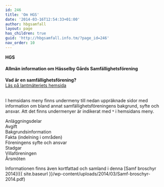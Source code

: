 ```yaml
---
id: 246
title: 'Om HGS'
date: '2014-03-16T12:54:33+01:00'
author: hbgsamfall
layout: page
has_children: true
guid: 'http://hbgsamfall.info.tm/?page_id=246'
nav_order: 10
---
```


**HGS**

#### **Allmän information om Hässelby Gårds Samfällighetsförening**

**Vad är en samfällighetsförening?**  
[Läs på lantmäteriets hemsida](https://www.lantmateriet.se/sv/fastigheter/samfalligheter/#anchor-0)

<BR>
I hemsidans meny finns undermeny till nedan uppräknade sidor med information om bland annat samfällighetsföreningens bakgrund, syfte och ansvar. Att det finns undermenyer är indikerat med ˅ i hemsidans meny.

Anläggningsdelar  
Avgift  
Bakgrundsinformation  
Fakta (indelning i områden)  
Föreningens syfte och ansvar  
Stadgar  
Villaföreningen  
Årsmöten

Informationen finns även kortfattad och samland i denna [Samf broschyr 2014]({{ site.baseurl }}/wp-content/uploads/2014/03/Samf-broschyr-2014.pdf)
